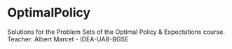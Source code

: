 # OptimalPolicy
Solutions for the Problem Sets of the Optimal Policy & Expectations course. Teacher: Albert Marcet - IDEA-UAB-BGSE
